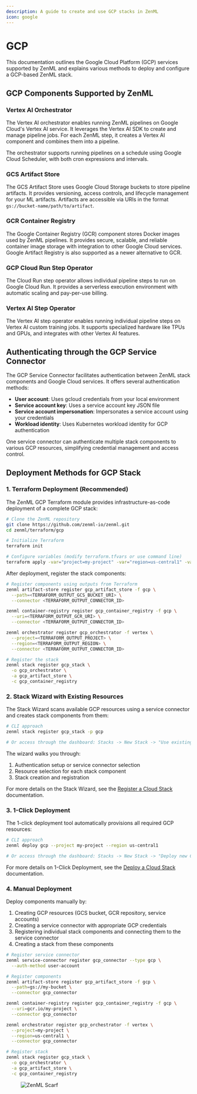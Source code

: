 ```yaml
---
description: A guide to create and use GCP stacks in ZenML
icon: google
---
```


# GCP

This documentation outlines the Google Cloud Platform (GCP) services supported by ZenML and explains various methods to deploy and configure a GCP-based ZenML stack.

## GCP Components Supported by ZenML

### Vertex AI Orchestrator

The Vertex AI orchestrator enables running ZenML pipelines on Google Cloud's Vertex AI service. It leverages the Vertex AI SDK to create and manage pipeline jobs. For each ZenML step, it creates a Vertex AI component and combines them into a pipeline.

The orchestrator supports running pipelines on a schedule using Google Cloud Scheduler, with both cron expressions and intervals.

### GCS Artifact Store

The GCS Artifact Store uses Google Cloud Storage buckets to store pipeline artifacts. It provides versioning, access controls, and lifecycle management for your ML artifacts. Artifacts are accessible via URIs in the format `gs://bucket-name/path/to/artifact`.

### GCR Container Registry

The Google Container Registry (GCR) component stores Docker images used by ZenML pipelines. It provides secure, scalable, and reliable container image storage with integration to other Google Cloud services. Google Artifact Registry is also supported as a newer alternative to GCR.

### GCP Cloud Run Step Operator

The Cloud Run step operator allows individual pipeline steps to run on Google Cloud Run. It provides a serverless execution environment with automatic scaling and pay-per-use billing.

### Vertex AI Step Operator

The Vertex AI step operator enables running individual pipeline steps on Vertex AI custom training jobs. It supports specialized hardware like TPUs and GPUs, and integrates with other Vertex AI features.

## Authenticating through the GCP Service Connector

The GCP Service Connector facilitates authentication between ZenML stack components and Google Cloud services. It offers several authentication methods:

* **User account**: Uses gcloud credentials from your local environment
* **Service account key**: Uses a service account key JSON file
* **Service account impersonation**: Impersonates a service account using your credentials
* **Workload identity**: Uses Kubernetes workload identity for GCP authentication

One service connector can authenticate multiple stack components to various GCP resources, simplifying credential management and access control.

## Deployment Methods for GCP Stack

### 1. Terraform Deployment (Recommended)

The ZenML GCP Terraform module provides infrastructure-as-code deployment of a complete GCP stack:

```bash
# Clone the ZenML repository
git clone https://github.com/zenml-io/zenml.git
cd zenml/terraform/gcp

# Initialize Terraform
terraform init

# Configure variables (modify terraform.tfvars or use command line)
terraform apply -var="project=my-project" -var="region=us-central1" -var="prefix=zenml"
```

After deployment, register the stack components:

```bash
# Register components using outputs from Terraform
zenml artifact-store register gcp_artifact_store -f gcp \
  --path=<TERRAFORM_OUTPUT_GCS_BUCKET_URI> \
  --connector <TERRAFORM_OUTPUT_CONNECTOR_ID>

zenml container-registry register gcp_container_registry -f gcp \
  --uri=<TERRAFORM_OUTPUT_GCR_URI> \
  --connector <TERRAFORM_OUTPUT_CONNECTOR_ID>

zenml orchestrator register gcp_orchestrator -f vertex \
  --project=<TERRAFORM_OUTPUT_PROJECT> \
  --region=<TERRAFORM_OUTPUT_REGION> \
  --connector <TERRAFORM_OUTPUT_CONNECTOR_ID>

# Register the stack
zenml stack register gcp_stack \
  -o gcp_orchestrator \
  -a gcp_artifact_store \
  -c gcp_container_registry
```

### 2. Stack Wizard with Existing Resources

The Stack Wizard scans available GCP resources using a service connector and creates stack components from them:

```bash
# CLI approach
zenml stack register gcp_stack -p gcp

# Or access through the dashboard: Stacks -> New Stack -> "Use existing Cloud"
```

The wizard walks you through:

1. Authentication setup or service connector selection
2. Resource selection for each stack component
3. Stack creation and registration

For more details on the Stack Wizard, see the [Register a Cloud Stack](../infrastructure-deployment/stack-deployment/register-a-cloud-stack.md) documentation.

### 3. 1-Click Deployment

The 1-click deployment tool automatically provisions all required GCP resources:

```bash
# CLI approach
zenml deploy gcp --project my-project --region us-central1

# Or access through the dashboard: Stacks -> New Stack -> "Deploy new Cloud"
```

For more details on 1-Click Deployment, see the [Deploy a Cloud Stack](../infrastructure-deployment/stack-deployment/deploy-a-cloud-stack.md) documentation.

### 4. Manual Deployment

Deploy components manually by:

1. Creating GCP resources (GCS bucket, GCR repository, service accounts)
2. Creating a service connector with appropriate GCP credentials
3. Registering individual stack components and connecting them to the service connector
4. Creating a stack from these components

```bash
# Register service connector
zenml service-connector register gcp_connector --type gcp \
  --auth-method user-account

# Register components
zenml artifact-store register gcp_artifact_store -f gcp \
  --path=gs://my-bucket \
  --connector gcp_connector

zenml container-registry register gcp_container_registry -f gcp \
  --uri=gcr.io/my-project \
  --connector gcp_connector

zenml orchestrator register gcp_orchestrator -f vertex \
  --project=my-project \
  --region=us-central1 \
  --connector gcp_connector

# Register stack
zenml stack register gcp_stack \
  -o gcp_orchestrator \
  -a gcp_artifact_store \
  -c gcp_container_registry
```

<figure><img src="https://static.scarf.sh/a.png?x-pxid=f0b4f458-0a54-4fcd-aa95-d5ee424815bc" alt="ZenML Scarf"><figcaption></figcaption></figure>
